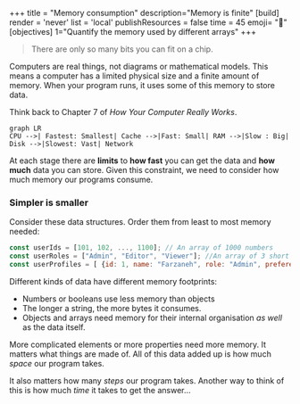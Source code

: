 +++
title = "Memory consumption"
description="Memory is finite"
[build]
  render = 'never'
  list = 'local'
  publishResources = false
time = 45
emoji= "🥪"
[objectives]
    1="Quantify the memory used by different arrays"
+++

> There are only so many bits you can fit on a chip.

Computers are real things, not diagrams or mathematical models. This means a computer has a limited physical size and a finite amount of memory. When your program runs, it uses some of this memory to store data.

Think back to Chapter 7 of <cite>How Your Computer Really Works</cite>.

```mermaid
graph LR
CPU -->|️ Fastest: Smallest| Cache -->|Fast: Small| RAM -->|Slow : Big| Disk -->|Slowest: Vast| Network
```

At each stage there are **limits** to **how fast** you can get the data and **how much** data you can store. Given this constraint, we need to consider how much memory our programs consume.

### Simpler is smaller

Consider these data structures. Order them from least to most memory needed:

```js
const userIds = [101, 102, ..., 1100]; // An array of 1000 numbers
const userRoles = ["Admin", "Editor", "Viewer"]; //An array of 3 short strings
const userProfiles = [ {id: 1, name: "Farzaneh", role: "Admin", preferences: {...}}, {id: 2, name: "Cuneyt", role: "Editor", preferences: {...}} ]; // An array of 2 complex objects
```

Different kinds of data have different memory footprints:

- Numbers or booleans use less memory than objects
- The longer a string, the more bytes it consumes.
- Objects and arrays need memory for their internal organisation _as well_ as the data itself.

More complicated elements or more properties need more memory. It matters what things are made of. All of this data added up is how much _space_ our program takes.

It also matters how many _steps_ our program takes. Another way to think of this is how much _time_ it takes to get the answer...
